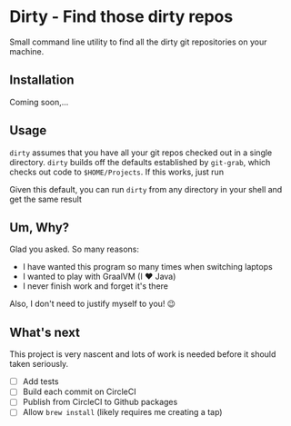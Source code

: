 # Dirty - Find those dirty repos

Small command line utility to find all the dirty git repositories on your machine.

## Installation

Coming soon,...

## Usage

`dirty` assumes that you have all your git repos checked out in a single directory. `dirty` builds off the defaults established by `git-grab`, which checks out code to `$HOME/Projects`. If this works, just run

Given this default, you can run `dirty` from any directory in your shell and get the same result 

## Um, Why?

Glad you asked. So many reasons:

- I have wanted this program so many times when switching laptops
- I wanted to play with GraalVM (I ❤️ Java)
- I never finish work and forget it's there

Also, I don't need to justify myself to you! 😉

## What's next

This project is very nascent and lots of work is needed before it should taken seriously. 

- [ ] Add tests
- [ ] Build each commit on CircleCI
- [ ] Publish from CircleCI to Github packages
- [ ] Allow `brew install` (likely requires me creating a tap)
